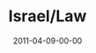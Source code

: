 ---
layout: message
category: message
series: "The Story"
title: "Israel/Law"
date: 2011-04-09-00-00
message_id: 672
video-description: "Brian Tome talks about the nation of Israel and God's promise to them."
video-title: "Israel/Law"
video: "https://s3.amazonaws.com/crossroadsvideomessages/thestory03.mp4"
video-poster: "https://www.crossroads.net/uploadedfiles/thestory03_still.jpg"
program-description: "Brian Tome talks about the nation of Israel and God's promise to them."
program: "http://www.crossroads.net/players/media/hq/04_09-10_11Program.pdf"
program-title: "Israel/Law"
audio-description: "Brian Tome talks about the nation of Israel and God's promise to them."
audio: "http://s3.amazonaws.com/crossroadsaudiomessages/thestory03.mp3"
audio-title: "Israel/Law"
audio-duration: "39:02"
---